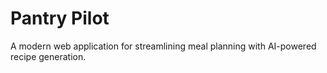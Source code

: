 # Pantry Pilot

A modern web application for streamlining meal planning with AI-powered recipe generation.
